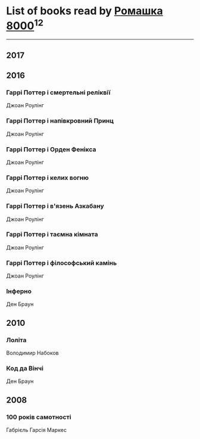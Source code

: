 # List of books read by [Ромашка 8000](https://www.facebook.com/app_scoped_user_id/1367562056650260/)<sup>12</sup>
---

## 2017




## 2016

### Гаррі Поттер і смертельні реліквії
Джоан Роулінг


### Гаррі Поттер і напівкровний Принц
Джоан Роулінг


### Гаррі Поттер і Орден Фенікса
Джоан Роулінг


### Гаррі Поттер і келих вогню
Джоан Роулінг


### Гаррі Поттер і в'язень Азкабану
Джоан Роулінг


### Гаррі Поттер і таємна кімната
Джоан Роулінг


### Гаррі Поттер і філософський камінь
Джоан Роулінг


### Інферно
Ден Браун



## 2010

### Лоліта
Володимир Набоков


### Код да Вінчі
Ден Браун



## 2008

### 100 років самотності
Габрієль Гарсія Маркес



